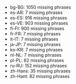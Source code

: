 - bg-BG: 1050 missing phrases
- es-AR: 7 missing phrases
- es-ES: 916 missing phrases
- es-VE: 903 missing phrases
- fi-FI: 900 missing phrases
- fr-FR: 7 missing phrases
- it-IT: 7 missing phrases
- ja-JP: 7 missing phrases
- ko-KR: 7 missing phrases
- nl-NL: 7 missing phrases
- pl-PL: 82 missing phrases
- ru-RU: 152 missing phrases
- zh-Hans: 35 missing phrases
- zh-Hant: 82 missing phrases
